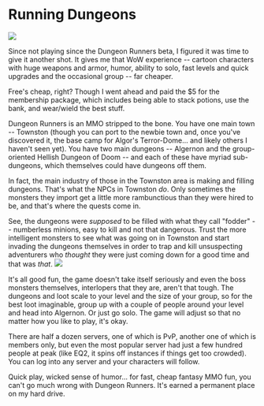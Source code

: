 # Running Dungeons

![](http://westkarana.com/wp-content/uploads/2007/10/dr-char.jpg)

Since not playing since the Dungeon Runners beta, I figured it was time to give it another shot. It gives me that WoW experience -- cartoon characters with huge weapons and armor, humor, ability to solo, fast levels and quick upgrades and the occasional group -- far cheaper.

Free's cheap, right? Though I went ahead and paid the $5 for the membership package, which includes being able to stack potions, use the bank, and wear/wield the best stuff.

Dungeon Runners is an MMO stripped to the bone. You have one main town -- Townston (though you can port to the newbie town and, once you've discovered it, the base camp for Algor's Terror-Dome... and likely others I haven't seen yet). You have two main dungeons -- Algernon and the group-oriented Hellish Dungeon of Doom -- and each of these have myriad sub-dungeons, which themselves could have dungeons off them.

In fact, the main industry of those in the Townston area is making and filling dungeons. That's what the NPCs in Townston *do*. Only sometimes the monsters they import get a little more rambunctious than they were hired to be, and that's where the quests come in.

See, the dungeons were *supposed* to be filled with what they call "fodder" -- numberless minions, easy to kill and not that dangerous. Trust the more intelligent monsters to see what was going on in Townston and start invading the dungeons themselves in order to trap and kill unsuspecting adventurers who *thought* they were just coming down for a good time and that was *that*.
![](http://westkarana.com/wp-content/uploads/2007/10/dr-batle.jpg)


It's all good fun, the game doesn't take itself seriously and even the boss monsters themselves, interlopers that they are, aren't that tough. The dungeons and loot scale to your level and the size of your group, so for the best loot imaginable, group up with a couple of people around your level and head into Algernon. Or just go solo. The game will adjust so that no matter how you like to play, it's okay.

There are half a dozen servers, one of which is PvP, another one of which is members only, but even the most popular server had just a few hundred people at peak (like EQ2, it spins off instances if things get too crowded). You can log into any server and your characters will follow.

Quick play, wicked sense of humor... for fast, cheap fantasy MMO fun, you can't go much wrong with Dungeon Runners. It's earned a permanent place on my hard drive.
